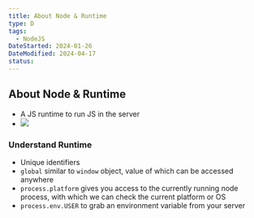 ```yaml
---
title: About Node & Runtime
type: D
tags:
  - NodeJS
DateStarted: 2024-01-26
DateModified: 2024-04-17
status: 
---
```


## About Node & Runtime

- A JS runtime to run JS in the server
- ![](https://cdn.jsdelivr.net/gh/jenniferwonder/bimg/full-stack/Pasted-image-20230310115943.png)

### Understand Runtime

- Unique identifiers
- `global` similar to `window` object, value of which can be accessed anywhere
- `process.platform` gives you access to the currently running node process, with which we can check the current platform or OS
- `process.env.USER` to grab an environment variable from your server
